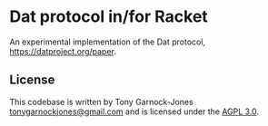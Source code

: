 # Dat protocol in/for Racket

An experimental implementation of the Dat protocol,
<https://datproject.org/paper>.

## License

This codebase is written by Tony Garnock-Jones
<tonygarnockjones@gmail.com> and is licensed under the
[AGPL 3.0](http://www.gnu.org/licenses/agpl-3.0.html).
